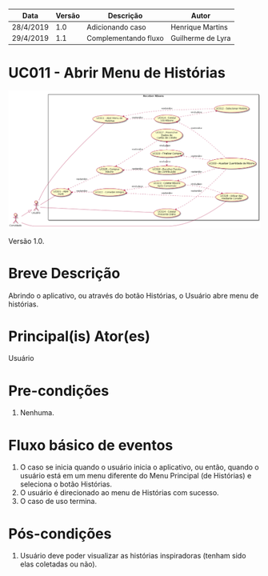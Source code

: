 | Data       | Versão  | Descrição       | Autor            |
| ---------- | ------- | --------------- | ---------------- |
| 28/4/2019 | 1.0 | Adicionando caso | Henrique Martins |
| 29/4/2019 | 1.1 | Complementando fluxo | Guilherme de Lyra |

# UC011 - Abrir Menu de Histórias


![diagrama](Receber_Ribons.png)

Versão 1.0.

# Breve Descrição
Abrindo o aplicativo, ou através do botão Histórias, o Usuário abre menu de histórias.

# Principal(is) Ator(es)
Usuário

# Pre-condições
1. Nenhuma.

# Fluxo básico de eventos
1. O caso se inicia quando o usuário inicia o aplicativo, ou então, quando o usuário está em um menu diferente do Menu Principal (de Histórias) e seleciona o botão Histórias.
1. O usuário é direcionado ao menu de Histórias com sucesso.
1. O caso de uso termina.


# Pós-condições
1. Usuário deve poder visualizar as histórias inspiradoras (tenham sido elas coletadas ou não).
